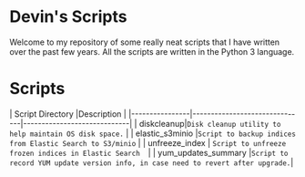 # Devin's Scripts

Welcome to my repository of some really neat scripts that I have written over the past few years. All the scripts are written in the Python 3 language.

# Scripts 

|     Script Directory           |Description                     |
|----------------|-------------------------------|-----------------------------|
| diskcleanup|`Disk cleanup utility to help maintain OS disk space.`            |
| elastic_s3minio |`Script to backup indices from Elastic Search to S3/minio`   |
| unfreeze_index | `Script to unfreeze frozen indices in Elastic Search  `|
| yum_updates_summary |`Script to record YUM update version info, in case need to revert after upgrade.`|


